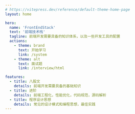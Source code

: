 ```yaml
---
# https://vitepress.dev/reference/default-theme-home-page
layout: home

hero:
  name: 'FrontEndStack'
  text: '前端技术栈'
  tagline: 前端开发需要具备的知识体系，以及一些开发工具的配置
  actions:
    - theme: brand
      text: 开始学习
      link: /system
    - theme: alt
      text: 面试题
      link: /interview/html

features:
  - title: 八股文
    details: 前端开发需要具备的基础知识
  - title: 进阶
    details: 前端工程化，性能优化，代码规范，源码解析
  - title: 程序设计思想
    details: 常见的设计模式和编程思想，最佳实践
---
```

